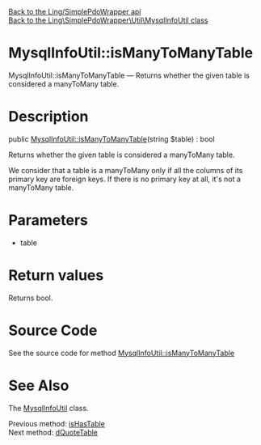 [Back to the Ling/SimplePdoWrapper api](https://github.com/lingtalfi/SimplePdoWrapper/blob/master/doc/api/Ling/SimplePdoWrapper.md)<br>
[Back to the Ling\SimplePdoWrapper\Util\MysqlInfoUtil class](https://github.com/lingtalfi/SimplePdoWrapper/blob/master/doc/api/Ling/SimplePdoWrapper/Util/MysqlInfoUtil.md)


MysqlInfoUtil::isManyToManyTable
================



MysqlInfoUtil::isManyToManyTable — Returns whether the given table is considered a manyToMany table.




Description
================


public [MysqlInfoUtil::isManyToManyTable](https://github.com/lingtalfi/SimplePdoWrapper/blob/master/doc/api/Ling/SimplePdoWrapper/Util/MysqlInfoUtil/isManyToManyTable.md)(string $table) : bool




Returns whether the given table is considered a manyToMany table.

We consider that a table is a manyToMany only if all the columns of its primary key are foreign keys.
If there is no primary key at all, it's not a manyToMany table.




Parameters
================


- table

    


Return values
================

Returns bool.








Source Code
===========
See the source code for method [MysqlInfoUtil::isManyToManyTable](https://github.com/lingtalfi/SimplePdoWrapper/blob/master/Util/MysqlInfoUtil.php#L835-L848)


See Also
================

The [MysqlInfoUtil](https://github.com/lingtalfi/SimplePdoWrapper/blob/master/doc/api/Ling/SimplePdoWrapper/Util/MysqlInfoUtil.md) class.

Previous method: [isHasTable](https://github.com/lingtalfi/SimplePdoWrapper/blob/master/doc/api/Ling/SimplePdoWrapper/Util/MysqlInfoUtil/isHasTable.md)<br>Next method: [dQuoteTable](https://github.com/lingtalfi/SimplePdoWrapper/blob/master/doc/api/Ling/SimplePdoWrapper/Util/MysqlInfoUtil/dQuoteTable.md)<br>

